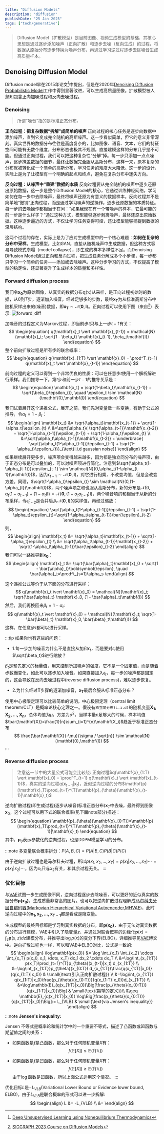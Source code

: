 ```yaml
---
title: "Diffusion Models"
description: "diffusion"
publishDate: "25 Jan 2025"
tags: ["tech/generative"]
---
```


> Diffusion Model（扩散模型）是目前图像、视频生成模型的基础，其核心思想是通过逐步添加噪声（正向扩散）和逐步去噪（反向生成）的过程，将数据从原始分布逐步转换为噪声分布，再通过学习逆过程逐步去除噪音生成高质量样本。

## Denoising Diffusion Model
Diffusion model早在2015年论文[^1]中提出，但是在2020年[Denoising Diffusion Probabilistic Model](https://arxiv.org/abs/2006.11239)工作中得到显著改进，可以生成高质量图像。扩散模型被人熟知包含正向加噪过程和反向去噪过程。

[^1]: [Deep Unsupervised Learning using Nonequilibrium Thermodynamics](https://arxiv.org/abs/1503.03585)


### Denoising
> 所谓“噪音”指的是标准正态分布。

**正向过程：把复杂数据“拆解”成简单的噪声**
正向过程的核心任务是逐步向数据中添加噪声，直到它变成完全随机的高斯噪声。这一步看似简单，但它的意义非常深刻。真实世界的数据分布往往是高度复杂的，比如图像、语音、文本，它们的特征空间可能有无数个维度，分布形态也极其不规则。直接建模这样的分布几乎是不可能。但通过正向过程，我们可以把这种复杂性“分解”掉。每一步只添加一点点噪声，逐步掩盖数据的细节，最终让数据完全服从高斯分布，这样一来，原本复杂的分布就被转化成一个简单的高斯分布，学习任务的难度大大降低。这一步的设计，实际上是为了让模型有一个明确的起点和终点，避免在复杂分布中迷失方向。

**反向过程：从噪声中“重建”数据的本质**
反向过程要从完全随机的噪声中逐步还原出原始数据，这一步是整个Diffusion Model的核心，它通过训练神经网络，学习如何在每一步中去除噪声，最终将噪声还原为有意义的数据样本。反向过程并不是简单地“撤销”正向过程，而是通过学习噪声的逆操作，逐步还原数据的本质特征。每一步的去噪操作都相当于在问：“如果我现在有一个带噪声的样本，它最可能的前一步是什么样子？”通过这种方式，模型能够逐步剥离噪声，最终还原出原始数据。这种逐步逼近的方式，不仅让学习任务变得可控，还让模型能够捕捉到数据的深层结构。

这两个过程的存在，实际上是为了应对生成模型中的一个核心难题：**如何在复杂的分布中采样**。生成模型，比如GAN，直接从随机噪声中生成数据，但这种方式容易导致模式崩塌（model collapse），即生成的样本多样性不足。而Denoising Diffusion Model通过正向和反向过程，把生成任务分解成多个小步骤，每一步都只学习一个简单的任务——添加或去除噪声。这种分步学习的方式，不仅提高了模型的稳定性，还显著提升了生成样本的质量和多样性。

### Forward diffusion process
我们令$\mathbf{x_0}$为原始图像，从真实的数据分布$\mathbb{q(x)}$从采样，是正向过程初始时的数据，从$0$到$T$步，逐渐加入噪音，经过足够多的步数，最终$\mathbf{x_T}$为从标准高斯分布中随机采样出来的(噪音)数据，即$\mathbf{x_T} \sim \mathcal{N}(\mathbf{0},\mathbf{I})$。正向过程可以使用下图（来自[^2]）表示:
![forward_diff](./figs/forward_diffusion.png)

加噪音的过程定义为Markov过程，即当前步$t$只与上一步$t-1$有关：
$$
\begin{equation}
   q(\mathbf{x}_t \vert \mathbf{x}_{t-1}) = \mathcal{N}(\mathbf{x}_t; \sqrt{1 - \beta_t} \mathbf{x}_{t-1}, \beta_t\mathbf{I}) 
\end{equation}
$$
整个前向扩散过程是所有步的联合概率：
$$
\begin{equation}
    q(\mathbf{x}_{1:T} \vert \mathbf{x}_0) = \prod^T_{t=1} q(\mathbf{x}_t \vert \mathbf{x}_{t-1})
\end{equation}
$$

前向过程的定义可以得到一个非常优良的性质：可以在任意步$t$使用一个解析解进行采样。我们推导一下，第$t$步和前一步$t-1$的推导关系是：
$$
\begin{equation}
    \mathbf{x_t} = \sqrt{1-\beta_t}\mathbf{x_{t-1}} + \sqrt{\beta_t}\epsilon_{t}, \quad \epsilon_t \sim \mathcal{N}(\mathbf{0},\mathbf{I})
\end{equation}
$$

我们试着展开这个递推公式，展开之前，我们先对变量做一些变换，有助于公式的推导，令$\alpha_t=1-\beta_t$：
$$
\begin{align}
    \mathbf{x_t} &= \sqrt{\alpha_t}\mathbf{x_{t-1}} + \sqrt{1-\alpha_t}\epsilon_{t} \\
    &=\sqrt{\alpha_t}( \sqrt{\alpha_{t-1}}\mathbf{x_{t-2}} + \sqrt{1-\alpha_{t-1}}\epsilon_{t-1}) + \sqrt{1-\alpha_t}\epsilon_{t} \\
    &=\sqrt{\alpha_t\alpha_{t-1}}\mathbf{x_{t-2}} + \underbrace{ \sqrt{\alpha_t(1-\alpha_{t-1})}\epsilon_{t-1} + \sqrt{1-\alpha_t}\epsilon_{t}}_{\text{i.i.d gaussian noise}}
\end{align}
$$
如果继续展开更多步，噪声项会变得越来越多，因为都是独立同分布的噪声项，由于正态分布是可以叠加的，可以对噪声项进行简化。注意到$\sqrt{\alpha_t(1-\alpha_{t-1})}\epsilon_{t-1} \sim \mathcal{N}(0,\alpha_t(1-\alpha_{t-1})\mathbf{I})$，因为$\epsilon_{t-1} \sim \mathcal{N}(\mathbf{0},\mathbf{I})$，对它进行相乘，不改变均值，但是会改变方差。同理，$\sqrt{1-\alpha_t}\epsilon_{t} \sim \mathcal{N}(0,(1-\alpha_{t})\mathbf{I})$，两个噪声项之和也服从高斯分布，新的分布是$\mathcal{N}(0,\alpha_t(1-\alpha_{t-1})+(1-\alpha_{t})\mathbf{I})=\mathcal{N}(\mathbf{0}, (1-\alpha_t\alpha_{t-1})\mathbf{I})$，两个噪音项的和相当于从新的分布采样，令$\bar{\epsilon}_{t-2}$是合并后从$\mathcal{N}(\mathbf{0},\mathbf{I})$的采样值，再经过缩放：
$$
\begin{equation}
   \sqrt{\alpha_t(1-\alpha_{t-1})}\epsilon_{t-1} + \sqrt{1-\alpha_t}\epsilon_{t}=\sqrt{1-\alpha_t\alpha_{t-1}}\bar{\epsilon}_{t-2} 
\end{equation}
$$
则，
$$
\begin{align}
    \mathbf{x_t} &= \sqrt{\alpha_t}\mathbf{x_{t-1}} + \sqrt{1-\alpha_t}\epsilon_{t} \\
    &= \sqrt{\alpha_t\alpha_{t-1}}\mathbf{x_{t-2}} + \sqrt{1-\alpha_t\alpha_{t-1}}\bar{\epsilon}_{t-2}
\end{align}
$$
我们可以一路推导到$\mathbf{x_0}$：
$$
\begin{align}
\mathbf{x}_t 
&= \sqrt{\bar{\alpha}_t}\mathbf{x}_0 + \sqrt{1 - \bar{\alpha}_t}\boldsymbol{\epsilon}, \quad \bar{\alpha}_t=\prod^t_{s=1}\alpha_s
\end{align}
$$

这个递推公式等价于从下面的分布进行采样：
$$
q(\mathbf{x}_t \vert \mathbf{x}_0) = \mathcal{N}(\mathbf{x}_t; \sqrt{\bar{\alpha}_t} \mathbf{x}_0, (1 - \bar{\alpha}_t)\mathbf{I})
$$
然后，我们再换回来$\beta_t=1-\alpha_t$:
$$
q(\mathbf{x}_t \vert \mathbf{x}_0) = \mathcal{N}(\mathbf{x}_t; \sqrt{1-\bar{\beta}_t} \mathbf{x}_0, \bar{\beta}_t\mathbf{I})
$$
这样，在任意步$t$都可以进行采样。

:::tip
如果你也有这些的问题：
- 1.每一步加的噪音为什么不是直接从加和$\epsilon_t$，而是要对$\epsilon_t$使用$\sqrt{\beta_t}$进行缩放？

$\beta_t$是预先定义的标量值，用来控制所加噪声的强度，它不是一个固定值，而是随着步数而变化，如此可以逐步加入噪音。如果直接加入$\epsilon_t$，每一步的噪声都是固定的，这会导致在反向去噪过程中(reverse diffusion process)，难以逐步恢复。

- 2.为什么经过$\mathbf{T}$步骤的逐渐加噪音，$\mathbf{x_T}$最后会服从标准正态分布？

使用中心极限定理可以比较简单的说明。中心极限定理（central limit theorem/CLT）是概率论核心定理之一。假设有<code>独立同分布(i.i.d)</code>的随机变量$\mathbf{X_1, X_2,...,X_n}$，总体均值为$\mu$，方差为$\sigma^2$，当样本量$n$足够大的时候，样本均值$\bar{\mathbf{X}}=\frac{1}{n}\sum_{i=1}^{n}\mathbf{X_i}$趋近于标准正态分布
$$
\frac{\bar{\mathbf{X}}-\mu}{\sigma / \sqrt{n}}
\sim
\mathcal{N}(\mathbf{0},\mathbf{I})
$$
:::

[^2]: [SIGGRAPH 2023 Course on Diffusion Models](https://dl.acm.org/doi/10.1145/3587423.3595503)

### Reverse diffusion process
> 注意这一节中的大量公式可能会比较绕: 正向过程$q(\mathbf{x}_{1:T} \vert \mathbf{x}_0) = \prod^T_{t=1} q(\mathbf{x}_t \vert \mathbf{x}_{t-1})$，真实的逆向过程$q(\mathbf{x}_{t-1} \vert \mathbf{x}_t)$，近似逆向过程的分布$\mathbf{p}(\mathbf{x}_T)\prod_{t=1}^{T}\mathbf{p}_{\theta}(\mathbf{x}_{t-1}|\mathbf{x}_t)$


逆向扩散过程(即生成过程)逐步从噪音(标准正态分布)$\mathbf{x}_T$中去噪，最终得到图像$\mathbf{x}_{0}$，这个过程可以用下式的联合概率(见下面note部分)描述：
$$
\begin{equation}
    \mathbf{p}_{\theta}(\mathbf{x}_{0:T})=\mathbf{p}(\mathbf{x}_T)\prod_{t=1}^{T}\mathbf{p}_{\theta}(\mathbf{x}_{t-1}|\mathbf{x}_t)
\end{equation}
$$
其中，$\mathbf{p}_{\theta}$表示参数化的逆向过程，也是DDPM模型学习的分布。

:::note
多变量联合概率拆分：$P(A,B,C)=P(A|B,C)P(B|C)P(C)$

由于逆向扩散过程也是马尔科夫过程，所以$p(x_1, x_2, \dots, x_T)=p(x_1|x_2, \dots, x_T)\cdots=p(x_1|x_2)\cdots$，因为$x_1$只与$x_2$有关，和其余过程无关。
:::

### 优化目标

与[VAE](https://www.s7ev3n.space/posts/vae/)试图一步生成图像不同，逆向过程逐步去除噪音，可以更好的近似真实的数据分布$\mathbf{p(x_0)}$，生成质量非常高的图片。也可以把逆向扩散过程理解成[马尔科夫分层自编码器(Markovian Hierarchical Variational Autoencoder,MHVAE)](https://www.zhangzhenhu.com/aigc/)，此时逆向过程中的$\mathbf{x_1, x_2, \dots, x_{T-1}}$都是看成是隐变量。

生成模型的最终目标都是学习到真实数据的分布，即$\mathbf{p(x_0)}$，由于无法对真实数据的分布进行建模，VAE中引入了隐变量$z$，并通过对联合概率的边缘化$\mathbf{p}(x) = \int_z \mathbf{p}(x,z) dz$建模分布，并推导出$\log p(x)$的变分下界(ELBO)，详细推导见[VAE](https://www.s7ev3n.space/posts/vae/)博文中。逆向扩散过程也一样，可以和VAE中ELBO对比，公式是一致的:
$$
\begin{align}
    \log\mathbf{p(x_0)} &= \log \int_{x_1} \int_{x_2} \cdots \int_{x_T} p(x_0, x_1, \dots, x_T) dx_1 dx_2 \cdots dx_T \\
    &=\log\int_{x_{1:T}} p(x_T)\prod_{t=1}^{T}p_{\theta}(x_{t-1}|x_t) d_{x_{1:T}} \\
    &=\log\int_{x_{1:T}}p_{\theta}(x_{0:T}) d_{x_{1:T}}\frac{q(x_{1:T}|x_0)}{q(x_{1:T}|x_0)} & \small{\text{引入正向扩散过程}} \\
    &=\log\int_{x_{1:T}} q(x_{1:T}|x_0)\frac{p_{\theta}(x_{0:T})}{q(x_{1:T}|x_0)}d_{x_{1:T}} \\
    &=\log\mathbb{E}_{q(x_{1:T}|x_0)}\Big[\frac{p_{\theta}(x_{0:T})}{q(x_{1:T}|x_0)}\Big] & \small{\text{期望的定义}}\\
    &\geq \mathbb{E}_{q(x_{1:T}|x_0)} \log\Big[\frac{p_{\theta}(x_{0:T})}{q(x_{1:T}|x_0)}\Big]:= L_{VLB} & \small{\text{via  Jensen's inequality}} 
\end{align}
$$

:::note
**Jensen's inequality:**

Jensen 不等式是概率论和统计学中的一个重要不等式，描述了凸函数或凹函数与期望值之间的关系：

- 如果函数是$f$是凸函数，那么对于任何随机变量$X$有：
$$
f(\mathbb{E}[X]) \leq \mathbb{E(f(X))}
$$

- 如果函数是$f$是凹函数，那么对于任何随机变量$X$有：
$$
f(\mathbb{E}[X]) \geq \mathbb{E(f(X))}
$$
由于$\log$函数是凹函数，所以上面公式适用这个情况。
:::

优化目标$L$是$-L_{VLB}$(Variational Lower Bound or Evidence lower bound, ELBO)，由于$L_{VLB}$是联合概率的形式可以进一步拆解:
$$
\begin{align}
    L &= -L_{VLB} \\
    &= 
\end{align}
$$

